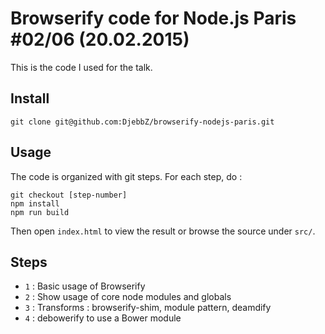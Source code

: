 # Browserify code for Node.js Paris #02/06 (20.02.2015)

This is the code I used for the talk.

## Install

`git clone git@github.com:DjebbZ/browserify-nodejs-paris.git`

## Usage

The code is organized with git steps. For each step, do :

```
git checkout [step-number]
npm install
npm run build
```

Then open `index.html` to view the result or browse the source under `src/`.

## Steps

- `1` : Basic usage of Browserify
- `2` : Show usage of core node modules and globals
- `3` : Transforms : browserify-shim, module pattern, deamdify
- `4` : debowerify to use a Bower module